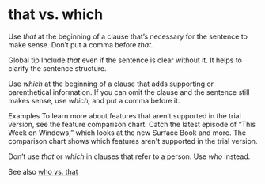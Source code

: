 ﻿# that vs. which

Use *that* at the beginning of a clause that’s necessary for the sentence to make sense. Don’t put a comma before *that.*

Global tip Include *that* even if the sentence is clear without it. It helps to clarify the sentence structure.

Use *which*
at the beginning of a clause that adds supporting or parenthetical
information. If you can omit the clause and the sentence still makes
sense, use *which,* and put a comma before it.

Examples
To learn more about features that aren’t supported in the trial version, see the feature comparison chart.
Catch the latest episode of “This Week on Windows,” which looks at the new Surface Book and more.
The comparison chart shows which features aren't supported in the trial version.

Don’t use *that* or *which* in clauses that refer to a person. Use *who* instead.

See also [who vs. that](https://worldready.cloudapp.net/Styleguide/Read?id=2700&topicid=36437)
